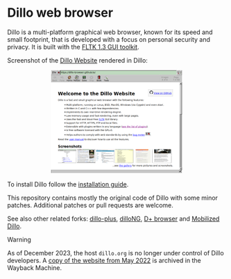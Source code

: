 # Dillo web browser

Dillo is a multi-platform graphical web browser, known for its speed and
small footprint, that is developed with a focus on personal security and
privacy. It is built with the [FLTK 1.3 GUI toolkit](http://fltk.org).

Screenshot of the [Dillo Website][dillo] rendered in Dillo:

[dillo]: https://dillo-browser.github.io/

<p align="center"><img src="doc/dillo.png" width="60%" /></p>

To install Dillo follow the [installation guide](doc/install.md).

This repository contains mostly the original code of Dillo with some
minor patches. Additional patches or pull requests are welcome.

See also other related forks: [dillo-plus][dillo-plus],
[dilloNG][dilloNG], [D+ browser][dplus-browser] and [Mobilized
Dillo][mobilized].

[dillo-plus]: https://github.com/crossbowerbt/dillo-plus
[dilloNG]: https://github.com/w00fpack/dilloNG
[dplus-browser]: https://sourceforge.net/projects/dplus-browser/
[mobilized]: https://www.toomanyatoms.com/software/mobilized_dillo.html

> [!WARNING]
> As of December 2023, the host `dillo.org` is no longer under control
> of Dillo developers. A [copy of the website from May 2022][may] is
> archived in the Wayback Machine.

[may]: http://web.archive.org/web/20220508022123/https://www.dillo.org/

